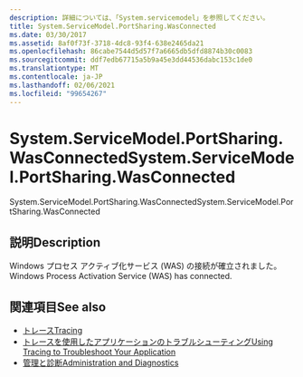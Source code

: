 ```yaml
---
description: 詳細については、「System.servicemodel」を参照してください。
title: System.ServiceModel.PortSharing.WasConnected
ms.date: 03/30/2017
ms.assetid: 8af0f73f-3718-4dc8-93f4-638e2465da21
ms.openlocfilehash: 86cabe7544d5d57f7a6665db5dfd8874b30c0083
ms.sourcegitcommit: ddf7edb67715a5b9a45e3dd44536dabc153c1de0
ms.translationtype: MT
ms.contentlocale: ja-JP
ms.lasthandoff: 02/06/2021
ms.locfileid: "99654267"
---
```

# <a name="systemservicemodelportsharingwasconnected"></a><span data-ttu-id="71acf-103">System.ServiceModel.PortSharing.WasConnected</span><span class="sxs-lookup"><span data-stu-id="71acf-103">System.ServiceModel.PortSharing.WasConnected</span></span>

<span data-ttu-id="71acf-104">System.ServiceModel.PortSharing.WasConnected</span><span class="sxs-lookup"><span data-stu-id="71acf-104">System.ServiceModel.PortSharing.WasConnected</span></span>  
  
## <a name="description"></a><span data-ttu-id="71acf-105">説明</span><span class="sxs-lookup"><span data-stu-id="71acf-105">Description</span></span>  

 <span data-ttu-id="71acf-106">Windows プロセス アクティブ化サービス (WAS) の接続が確立されました。</span><span class="sxs-lookup"><span data-stu-id="71acf-106">Windows Process Activation Service (WAS) has connected.</span></span>  
  
## <a name="see-also"></a><span data-ttu-id="71acf-107">関連項目</span><span class="sxs-lookup"><span data-stu-id="71acf-107">See also</span></span>

- [<span data-ttu-id="71acf-108">トレース</span><span class="sxs-lookup"><span data-stu-id="71acf-108">Tracing</span></span>](index.md)
- [<span data-ttu-id="71acf-109">トレースを使用したアプリケーションのトラブルシューティング</span><span class="sxs-lookup"><span data-stu-id="71acf-109">Using Tracing to Troubleshoot Your Application</span></span>](using-tracing-to-troubleshoot-your-application.md)
- [<span data-ttu-id="71acf-110">管理と診断</span><span class="sxs-lookup"><span data-stu-id="71acf-110">Administration and Diagnostics</span></span>](../index.md)
